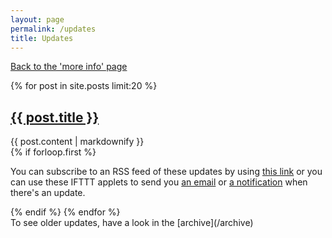 ```yaml
---
layout: page
permalink: /updates
title: Updates
---
```


[Back to the 'more info' page](/more)
<div class="posts">
    {% for post in site.posts limit:20 %}
        <article class="post">
        <a href="{{ post.url }}"><h2>{{ post.title }}</h2></a>
        {{ post.content | markdownify }}
        </article>
        {% if forloop.first %}
        <article style="padding-bottom: 0" class="post">
            <p>You can subscribe to an RSS feed of these updates by using <a href="/feed.xml">this link</a> or you can use these IFTTT applets to send you <a href="https://ifttt.com/applets/bbtnkTzV-email-parkrun-cancellations-updates">an email</a> or <a href="https://ifttt.com/applets/nCmTgRLc-parkrun-cancellations-notifier">a notification</a> when there's an update.</p>
        </article>
        {% endif %}
    {% endfor %}
</div>
To see older updates, have a look in the [archive](/archive)
